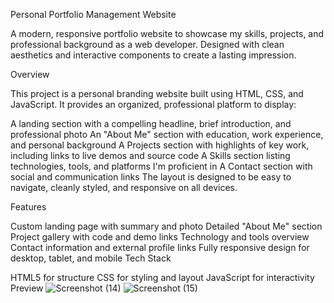 Personal Portfolio Management Website

A modern, responsive portfolio website to showcase my skills, projects, and professional background as a web developer. Designed with clean aesthetics and interactive components to create a lasting impression.

Overview

This project is a personal branding website built using HTML, CSS, and JavaScript. It provides an organized, professional platform to display:

A landing section with a compelling headline, brief introduction, and professional photo
An "About Me" section with education, work experience, and personal background
A Projects section with highlights of key work, including links to live demos and source code
A Skills section listing technologies, tools, and platforms I'm proficient in
A Contact section with social and communication links
The layout is designed to be easy to navigate, cleanly styled, and responsive on all devices.

Features

Custom landing page with summary and photo
Detailed "About Me" section
Project gallery with code and demo links
Technology and tools overview
Contact information and external profile links
Fully responsive design for desktop, tablet, and mobile
Tech Stack

HTML5 for structure
CSS for styling and layout
JavaScript for interactivity
Preview
![Screenshot (14)](https://github.com/user-attachments/assets/f0aa6b7d-96a9-4a1c-b23c-65d9fec60980)
![Screenshot (15)](https://github.com/user-attachments/assets/a2ee82b6-e1a0-4e4f-a0b0-8bbf4f2406a6)

